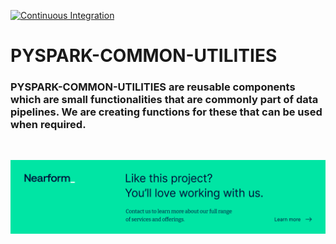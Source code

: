 [![Continuous Integration](https://github.com/nearform/pyspark-common-utilities/actions/workflows/ci.yml/badge.svg)](https://github.com/nearform/pyspark-common-utilities/actions/workflows/ci.yml)

# PYSPARK-COMMON-UTILITIES

### PYSPARK-COMMON-UTILITIES are reusable components which are small functionalities that are commonly part of data pipelines. We are creating functions for these that can be used when required.

&nbsp;

[![banner](https://raw.githubusercontent.com/nearform/.github/refs/heads/master/assets/os-banner-green.svg)](https://www.nearform.com/contact/?utm_source=open-source&utm_medium=banner&utm_campaign=os-project-pages)

